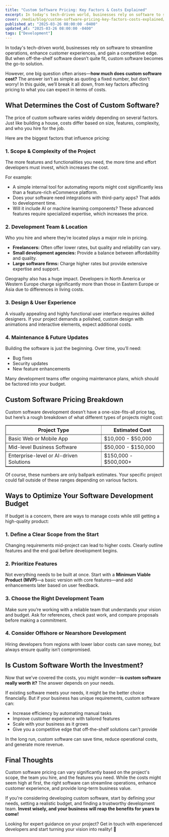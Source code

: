 ```yaml
---
title: "Custom Software Pricing: Key Factors & Costs Explained"
excerpt: In today's tech-driven world, businesses rely on software to streamline operations, enhance customer experiences, and...
cover: /media/blog/custom-software-pricing-key-factors-costs-explained/cover.webp
published_at: "2025-03-26 08:00:00 -0400"
updated_at: "2025-03-26 08:00:00 -0400"
tags: ["Development"]
---
```


In today's tech-driven world, businesses rely on software to streamline operations, enhance customer experiences, and gain a competitive edge. But when off-the-shelf software doesn’t quite fit, custom software becomes the go-to solution.

However, one big question often arises—<strong>how much does custom software cost?</strong> The answer isn’t as simple as quoting a fixed number, but don't worry! In this guide, we’ll break it all down, from key factors affecting pricing to what you can expect in terms of costs.

## What Determines the Cost of Custom Software?

The price of custom software varies widely depending on several factors. Just like building a house, costs differ based on size, features, complexity, and who you hire for the job.

Here are the biggest factors that influence pricing:

### 1. Scope & Complexity of the Project

The more features and functionalities you need, the more time and effort developers must invest, which increases the cost.

For example:

<ul>
<li>A simple internal tool for automating reports might cost significantly less than a feature-rich eCommerce platform.</li>  
<li>Does your software need integrations with third-party apps? That adds to development time.</li>  
<li>Will it include AI or machine learning components? These advanced features require specialized expertise, which increases the price.</li>
</ul>

### 2. Development Team & Location

Who you hire and where they’re located plays a major role in pricing.

<ul>
<li><strong>Freelancers:</strong> Often offer lower rates, but quality and reliability can vary.</li>
<li><strong>Small development agencies:</strong> Provide a balance between affordability and quality.</li>
<li><strong>Large software firms:</strong> Charge higher rates but provide extensive expertise and support.</li>
</ul>

Geography also has a huge impact. Developers in North America or Western Europe charge significantly more than those in Eastern Europe or Asia due to differences in living costs.

### 3. Design & User Experience

A visually appealing and highly functional user interface requires skilled designers. If your project demands a polished, custom design with animations and interactive elements, expect additional costs.

### 4. Maintenance & Future Updates

Building the software is just the beginning. Over time, you’ll need:

<ul>
<li>Bug fixes</li>
<li>Security updates</li>
<li>New feature enhancements</li>
</ul>

Many development teams offer ongoing maintenance plans, which should be factored into your budget.

## Custom Software Pricing Breakdown

Custom software development doesn’t have a one-size-fits-all price tag, but here’s a rough breakdown of what different types of projects might cost:

<table border="1">
<tr>
<th>Project Type</th>
<th>Estimated Cost</th>
</tr>
<tr>
<td>Basic Web or Mobile App</td>
<td>$10,000 - $50,000</td>
</tr>
<tr>
<td>Mid-level Business Software</td>
<td>$50,000 - $150,000</td>
</tr>
<tr>
<td>Enterprise-level or AI-driven Solutions</td>
<td>$150,000 - $500,000+</td>
</tr>
</table>

Of course, these numbers are only ballpark estimates. Your specific project could fall outside of these ranges depending on various factors.

## Ways to Optimize Your Software Development Budget

If budget is a concern, there are ways to manage costs while still getting a high-quality product:

### 1. Define a Clear Scope from the Start

Changing requirements mid-project can lead to higher costs. Clearly outline features and the end goal before development begins.

### 2. Prioritize Features

Not everything needs to be built at once. Start with a <strong>Minimum Viable Product (MVP)</strong>—a basic version with core features—and add enhancements later based on user feedback.

### 3. Choose the Right Development Team

Make sure you’re working with a reliable team that understands your vision and budget. Ask for references, check past work, and compare proposals before making a commitment.

### 4. Consider Offshore or Nearshore Development

Hiring developers from regions with lower labor costs can save money, but always ensure quality isn’t compromised.

## Is Custom Software Worth the Investment?

Now that we’ve covered the costs, you might wonder—<strong>is custom software really worth it?</strong> The answer depends on your needs.

If existing software meets your needs, it might be the better choice financially. But if your business has unique requirements, custom software can:

<ul>
<li>Increase efficiency by automating manual tasks</li>
<li>Improve customer experience with tailored features</li>
<li>Scale with your business as it grows</li>
<li>Give you a competitive edge that off-the-shelf solutions can't provide</li>
</ul>

In the long run, custom software can save time, reduce operational costs, and generate more revenue.

## Final Thoughts

Custom software pricing can vary significantly based on the project's scope, the team you hire, and the features you need. While the costs might seem high at first, the right software can streamline operations, enhance customer experience, and provide long-term business value.

If you're considering developing custom software, start by defining your needs, setting a realistic budget, and finding a trustworthy development team. <strong>Invest wisely, and your business will reap the benefits for years to come!</strong>

Looking for expert guidance on your project? Get in touch with experienced developers and start turning your vision into reality! 🚀
